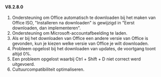 #### V8.2.8.0

1. Ondersteuning om Office automatisch te downloaden bij het maken van Office ISO, "Installeren na downloaden" is gewijzigd in "Eerst downloaden, dan implementeren".
2. Ondersteuning om Microsoft-accountafbeelding te laden.
3. Als er bij het downloaden van Office een andere versie van Office is gevonden, kun je kiezen welke versie van Office je wilt downloaden.
4. Probleem opgelost bij het downloaden van updates, de voortgang toont altijd 0%.
5. Een probleem opgelost waarbij Ctrl + Shift + D niet correct werd uitgevoerd.
6. Cultuurcompatibiliteit optimaliseren.
